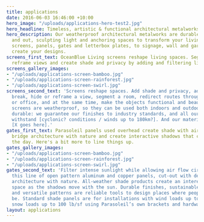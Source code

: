 ```yaml
---
title: applications
date: 2016-06-03 16:46:00 +10:00
hero_image: "/uploads/applications-hero-test2.jpg"
hero_headline: Timeless, artistic & functional architectural metalworks.
hero_description: Our weatherproof architectural metalworks are durable both indoors
  and out, sculpting light and anchoring spaces to transform your living area. From
  screens, panels, gates and letterbox plates, to signage, wall and garden art, we
  create your designs.
screens_first_text: OceanBlue Living screens reshape living spaces. Segment spaces,
  reframe views and create shade and privacy by adding and filtering light.
screens_gallery_images:
- "/uploads/applications-screen-bamboo.jpg"
- "/uploads/applications-screen-rainforest.jpg"
- "/uploads/applications-screen-swirl.jpg"
screens_second_text: 'Screens reshape spaces. Add shade and privacy, add a visual
  break, hide or reframe a view, segment a room, redirect routes through your house
  or office, and at the same time, make the objects functional and beautiful. Our
  screens are weatherproof, so they can be used both indoors and outdoors. They''re
  durable: we guarantee our finishes to industry standards, and all our screens can
  withstand [cyclonic? conditions / winds up to 180km?]. And our materials are sustainable:
  [X goes here].'
gates_first_text: Parasoleil panels used overhead create shade with air circulation,
  bridge architecture with nature and create interactive shadows that change over
  the day. Here's a bit more to line things up.
gates_gallery_images:
- "/uploads/applications-screen-bamboo.jpg"
- "/uploads/applications-screen-rainforest.jpg"
- "/uploads/applications-screen-swirl.jpg"
gates_second_text: 'Filter intense sunlight while allowing air flow circulation with
  this line of open pattern aluminum and copper panels, cut-out with designs to bridge
  architecture with nature. All-weather shade products create an interesting and inviting
  space as the shadows move with the sun. Durable finishes, sustainable materials,
  and versatile patterns are reliable tools to design places where people want to
  be. Standard shade panels are for installations with wind loads up to 100 mph and
  snow loads up to 100 lb/sf using Parasoleil’s own brackets and hardware.  '
layout: applications
---
```


